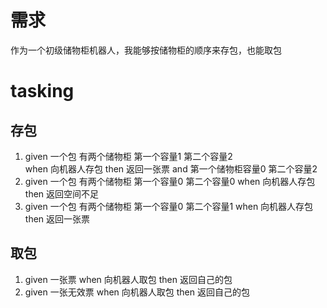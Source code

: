 # 需求
作为一个初级储物柜机器人，我能够按储物柜的顺序来存包，也能取包

# tasking
## 存包
1. given 一个包 有两个储物柜 第一个容量1 第二个容量2  
   when 向机器人存包
   then 返回一张票 and 第一个储物柜容量0 第二个容量2 
2. given 一个包 有两个储物柜 第一个容量0 第二个容量0
   when 向机器人存包
   then 返回空间不足
3. given 一个包 有两个储物柜 第一个容量0 第二个容量1
   when 向机器人存包
   then 返回一张票
## 取包
1. given 一张票 
   when 向机器人取包
   then 返回自己的包
2. given 一张无效票 
   when 向机器人取包
   then 返回自己的包

